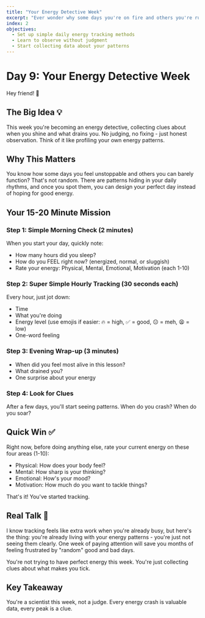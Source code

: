 ```yaml
---
title: "Your Energy Detective Week"
excerpt: "Ever wonder why some days you're on fire and others you're running on fumes? This week we become energy detectives, tracking the patterns that matter."
index: 2
objectives:
  - Set up simple daily energy tracking methods
  - Learn to observe without judgment
  - Start collecting data about your patterns
---
```


# Day 9: Your Energy Detective Week

Hey friend! 👋

## The Big Idea 💡

This week you're becoming an energy detective, collecting clues about when you shine and what drains you. No judging, no fixing - just honest observation. Think of it like profiling your own energy patterns.

## Why This Matters

You know how some days you feel unstoppable and others you can barely function? That's not random. There are patterns hiding in your daily rhythms, and once you spot them, you can design your perfect day instead of hoping for good energy.

## Your 15-20 Minute Mission

### Step 1: Simple Morning Check (2 minutes)

When you start your day, quickly note:

- How many hours did you sleep?
- How do you FEEL right now? (energized, normal, or sluggish)
- Rate your energy: Physical, Mental, Emotional, Motivation (each 1-10)

### Step 2: Super Simple Hourly Tracking (30 seconds each)

Every hour, just jot down:

- Time
- What you're doing
- Energy level (use emojis if easier: 🔥 = high, ✅ = good, 😐 = meh, 😫 = low)
- One-word feeling

### Step 3: Evening Wrap-up (3 minutes)

- When did you feel most alive in this lesson?
- What drained you?
- One surprise about your energy

### Step 4: Look for Clues

After a few days, you'll start seeing patterns. When do you crash? When do you soar?

## Quick Win ✅

Right now, before doing anything else, rate your current energy on these four areas (1-10):

- Physical: How does your body feel?
- Mental: How sharp is your thinking?
- Emotional: How's your mood?
- Motivation: How much do you want to tackle things?

That's it! You've started tracking.

## Real Talk 💬

I know tracking feels like extra work when you're already busy, but here's the thing: you're already living with your energy patterns - you're just not seeing them clearly. One week of paying attention will save you months of feeling frustrated by "random" good and bad days.

You're not trying to have perfect energy this week. You're just collecting clues about what makes you tick.

## Key Takeaway

You're a scientist this week, not a judge. Every energy crash is valuable data, every peak is a clue.
